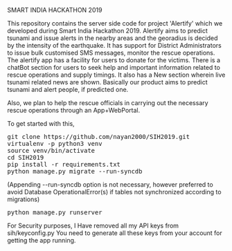 SMART INDIA HACKATHON 2019

This repository contains the server side code for project 'Alertify' which we developed during Smart India Hackathon 2019. Alertify aims to predict tsunami and issue alerts in the nearby areas and the georadius is decided by the intensity of the earthquake. It has support for District Administrators to issue bulk customised SMS messages, monitor the rescue operations. The alertify app has a facility for users to donate for the victims. There is a chatBot section for users to seek help and important information related to rescue operations and supply timings. It also has a New section wherein live tsunami related news are shown.
Basically our product aims to predict tsunami and alert people, if predicted one.


Also, we plan to help the rescue officials in carrying out the necessary rescue operations through an App+WebPortal.

To get started with this,
<pre>
git clone https://github.com/nayan2000/SIH2019.git
virtualenv -p python3 venv
source venv/bin/activate
cd SIH2019
pip install -r requirements.txt
python manage.py migrate --run-syncdb 
</pre>
(Appending --run-syncdb option is not necessary, however preferred to 
avoid Database OperationalError(s) if tables not synchronized according to migrations)
<pre>
python manage.py runserver
</pre>

For Security purposes, I Have removed all my API keys from sih/keyconfig.py
You need to generate all these keys from your account for getting the app running.
